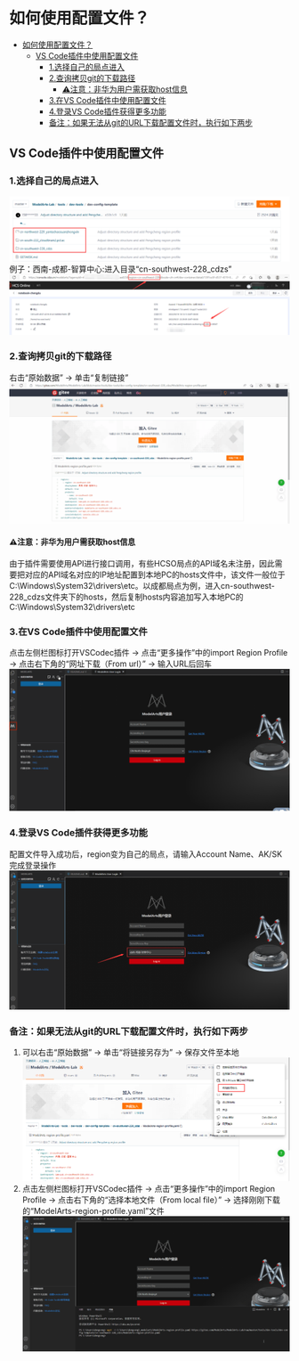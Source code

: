 # 如何使用配置文件？
- [如何使用配置文件？](#如何使用配置文件)
  - [VS Code插件中使用配置文件](#vs-code插件中使用配置文件)
    - [1.选择自己的局点进入](#1选择自己的局点进入)
    - [2.查询拷贝git的下载路径](#2查询拷贝git的下载路径)
      - [⚠注意：非华为用户需获取host信息](#注意非华为用户需获取host信息)
    - [3.在VS Code插件中使用配置文件](#3在vs-code插件中使用配置文件)
    - [4.登录VS Code插件获得更多功能](#4登录vs-code插件获得更多功能)
    - [备注：如果无法从git的URL下载配置文件时，执行如下两步](#备注如果无法从git的url下载配置文件时执行如下两步)
## VS Code插件中使用配置文件

### 1.选择自己的局点进入
![select_regionfile.png](./images/select_regionfile.png)
例子：西南-成都-智算中心:进入目录“cn-southwest-228_cdzs”
![dcn-southwest-228_cdzs.png](./images/cn-southwest-228_cdzs.png)

### 2.查询拷贝git的下载路径
右击“原始数据” -> 单击“复制链接”
![copy_URL.gif](./images/copy_URL.gif)

#### ⚠注意：非华为用户需获取host信息
​ 由于插件需要使用API进行接口调用，有些HCSO局点的API域名未注册，因此需要把对应的API域名对应的IP地址配置到本地PC的hosts文件中，该文件一般位于C:\Windows\System32\drivers\etc。以成都局点为例，进入cn-southwest-228_cdzs文件夹下的hosts，然后复制hosts内容追加写入本地PC的C:\Windows\System32\drivers\etc

### 3.在VS Code插件中使用配置文件
点击左侧栏图标打开VSCodec插件 -> 点击“更多操作”中的import Region Profile -> 点击右下角的“网址下载（From url）” -> 输入URL后回车
![use_URL_in_VSCode.gif](./images/use_URL_in_VSCode.gif)

### 4.登录VS Code插件获得更多功能
配置文件导入成功后，region变为自己的局点，请输入Account Name、AK/SK完成登录操作
![login.png](./images/login.png)

### 备注：如果无法从git的URL下载配置文件时，执行如下两步
1. 可以右击“原始数据” -> 单击“将链接另存为” -> 保存文件至本地
![save_local.png](./images/save_local.png)
2. 点击左侧栏图标打开VSCodec插件 -> 点击“更多操作”中的import Region Profile -> 点击右下角的“选择本地文件（From local file）” -> 选择刚刚下载的“ModelArts-region-profile.yaml”文件
![From_local_file.gif](./images/From_local_file.gif)
